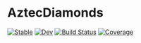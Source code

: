 # AztecDiamonds

[![Stable](https://img.shields.io/badge/docs-stable-blue.svg)](https://julia.mit.edu/AztecDiamonds.jl/stable/)
[![Dev](https://img.shields.io/badge/docs-dev-blue.svg)](https://julia.mit.edu/AztecDiamonds.jl/dev/)
[![Build Status](https://github.com/julialabs/AztecDiamonds.jl/actions/workflows/CI.yml/badge.svg?branch=main)](https://github.com/julialabs/AztecDiamonds.jl/actions/workflows/CI.yml?query=branch%3Amain)
[![Coverage](https://codecov.io/gh/julialabs/AztecDiamonds.jl/branch/main/graph/badge.svg)](https://codecov.io/gh/julialabs/AztecDiamonds.jl)
